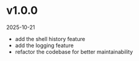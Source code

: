 # v1.0.0 
2025-10-21
-  add the shell history feature
-  add the logging feature
-  refactor the codebase for better maintainability